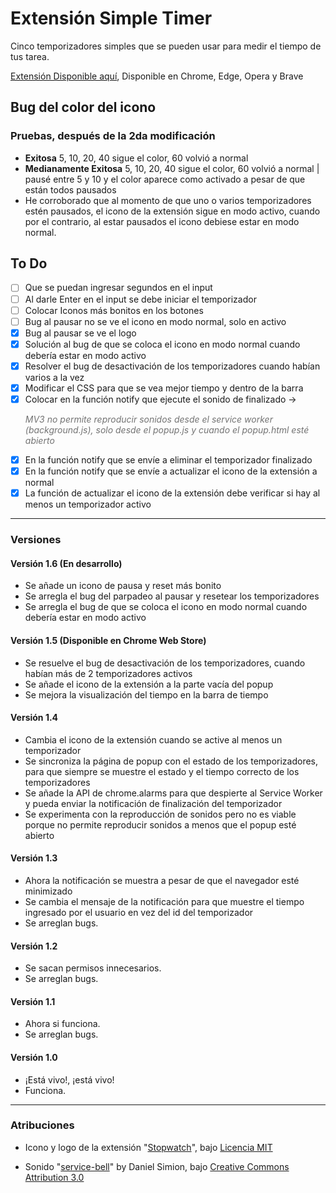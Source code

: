 # Extensión Simple Timer

Cinco temporizadores simples que se pueden usar para medir el tiempo de tus tarea.

[Extensión Disponible aquí](https://chromewebstore.google.com/detail/simple-timer/fepcghiedlojkgidicokpnhifnfbmabe),
Disponible en Chrome, Edge, Opera y Brave


## Bug del color del icono
### Pruebas, después de la 2da modificación
- __Exitosa__ 5, 10, 20, 40 sigue el color, 60 volvió a normal
- __Medianamente Exitosa__ 5, 10, 20, 40 sigue el color, 60 volvió a normal | pausé entre 5 y 10 y el color aparece como activado a pesar de que están todos pausados
- He corroborado que al momento de que uno o varios temporizadores estén pausados, el icono de la extensión sigue en modo activo, cuando por el contrario, al estar pausados el icono debiese estar en modo normal.

## To Do
- [ ] Que se puedan ingresar segundos en el input
- [ ] Al darle Enter en el input se debe iniciar el temporizador
- [ ] Colocar Iconos más bonitos en los botones
- [ ] Bug al pausar no se ve el icono en modo normal, solo en activo
- [x] Bug al pausar se ve el logo
- [x] Solución al bug de que se coloca el icono en modo normal cuando debería estar en modo activo
- [x] Resolver el bug de desactivación de los temporizadores cuando habían varios a la vez
- [x] Modificar el CSS para que se vea mejor tiempo y dentro de la barra
- [x] Colocar en la función notify que ejecute el sonido de finalizado -> <P style="opacity: 0.6;">_MV3 no permite reproducir sonidos desde el service worker (background.js), solo desde el popup.js y cuando el popup.html esté abierto_</P>
- [x] En la función notify que se envíe a eliminar el temporizador finalizado
- [x] En la función notify que se envíe a actualizar el icono de la extensión a normal
- [x] La función de actualizar el icono de la extensión debe verificar si hay al menos un temporizador activo

---

### Versiones

#### Versión 1.6 (En desarrollo)
- Se añade un icono de pausa y reset más bonito
- Se arregla el bug del parpadeo al pausar y resetear los temporizadores
- Se arregla el bug de que se coloca el icono en modo normal cuando debería estar en modo activo

#### Versión 1.5 (Disponible en Chrome Web Store)
- Se resuelve el bug de desactivación de los temporizadores, cuando habían más de 2 temporizadores activos
- Se añade el icono de la extensión a la parte vacía del popup
- Se mejora la visualización del tiempo en la barra de tiempo

#### Versión 1.4
- Cambia el icono de la extensión cuando se active al menos un temporizador
- Se sincroniza la página de popup con el estado de los temporizadores, para que siempre se muestre el estado y el tiempo correcto de los temporizadores
- Se añade la API de chrome.alarms para que despierte al Service Worker y pueda enviar la notificación de finalización del temporizador
- Se experimenta con la reproducción de sonidos pero no es viable porque no permite reproducir sonidos a menos que el popup esté abierto

#### Versión 1.3
- Ahora la notificación se muestra a pesar de que el navegador esté minimizado
- Se cambia el mensaje de la notificación para que muestre el tiempo ingresado por el usuario en vez del id del temporizador
- Se arreglan bugs.

#### Versión 1.2
- Se sacan permisos innecesarios.
- Se arreglan bugs.

#### Versión 1.1
- Ahora si funciona.
- Se arreglan bugs.

#### Versión 1.0
- ¡Está vivo!, ¡está vivo!
- Funciona.

---

### Atribuciones

- Icono y logo de la extensión "[Stopwatch](https://tabler.io/icons/icon/stopwatch)", bajo [Licencia MIT](https://opensource.org/license/mit)

- Sonido "[service-bell](https://soundbible.com/2218-Service-Bell-Help.html)" by Daniel Simion, bajo [Creative Commons Attribution 3.0](https://creativecommons.org/licenses/by/3.0/us/)
